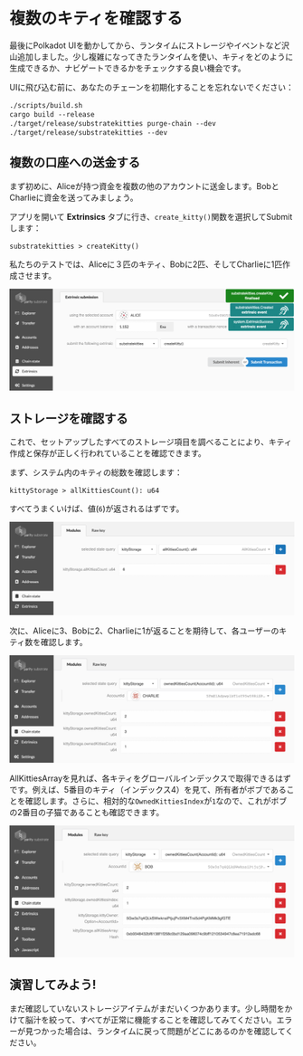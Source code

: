 複数のキティを確認する
===

最後にPolkadot UIを動かしてから、ランタイムにストレージやイベントなど沢山追加しました。少し複雑になってきたランタイムを使い、キティをどのように生成できるか、ナビゲートできるかをチェックする良い機会です。

UIに飛び込む前に、あなたのチェーンを初期化することを忘れないでください：

```
./scripts/build.sh
cargo build --release
./target/release/substratekitties purge-chain --dev
./target/release/substratekitties --dev
```

## 複数の口座への送金する

まず初めに、Aliceが持つ資金を複数の他のアカウントに送金します。BobとCharlieに資金を送ってみましょう。

アプリを開いて **Extrinsics** タブに行き、`create_kitty()`関数を選択してSubmitします：

```
substratekitties > createKitty()
```

私たちのテストでは、Aliceに３匹のキティ、Bobに2匹、そしてCharlieに1匹作成させます。

![An image of Alice creating a Kitty](../../2/assets/alice-creates-kitty.png)

## ストレージを確認する

これで、セットアップしたすべてのストレージ項目を調べることにより、キティ作成と保存が正しく行われていることを確認できます。

まず、システム内のキティの総数を確認します：

```
kittyStorage > allKittiesCount(): u64
```

すべてうまくいけば、値(`6`)が返されるはずです。

![An image of AllKittiesCount](../../2/assets/all-kitties-count.png)

次に、Aliceに3、Bobに2、Charlieに1が返ることを期待して、各ユーザーのキティ数を確認します。

![An image of individual kitty count](../../2/assets/owner-kitty-count.png)

AllKittiesArrayを見れば、各キティをグローバルインデックスで取得できるはずです。例えば、5番目のキティ（インデックス4）を見て、所有者がボブであることを確認します。さらに、相対的な`OwnedKittiesIndex`が`1`なので、これがボブの2番目の子猫であることも確認できます。

![An image of Bob's kitty in storage](../../2/assets/bob-owned-kitty.png)

## 演習してみよう!

まだ確認していないストレージアイテムがまだいくつかあります。少し時間をかけて脳汁を絞って、すべてが正常に機能することを確認してみてください。エラーが見つかった場合は、ランタイムに戻って問題がどこにあるのかを確認してください。
